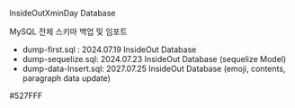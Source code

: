 InsideOutXminDay Database

MySQL 전체 스키마 백업 및 임포트   

- dump-first.sql : 2024.07.19 InsideOut Database
- dump-sequelize.sql: 2024.07.23 InsideOut Database (sequelize Model)   
- dump-data-Insert.sql: 2027.07.25 InsideOut Database (emoji, contents, paragraph data update)

#527FFF

